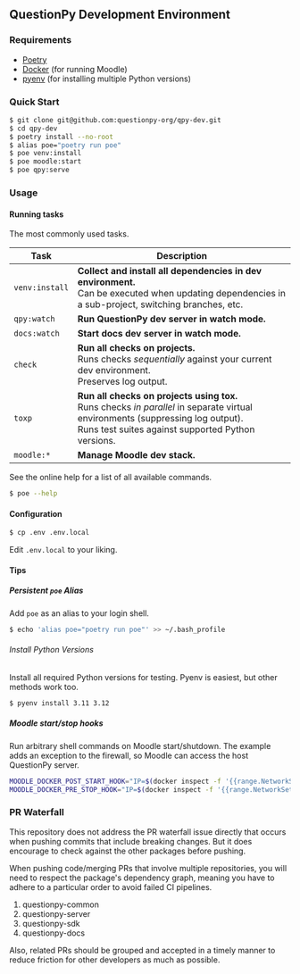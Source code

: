 ## QuestionPy Development Environment

### Requirements

- [Poetry](https://python-poetry.org/docs/#installation)
- [Docker](https://docs.docker.com/engine/install/) (for running Moodle)
- [pyenv](https://github.com/pyenv/pyenv/blob/master/README.md#installation) (for installing multiple Python versions)

### Quick Start

```sh
$ git clone git@github.com:questionpy-org/qpy-dev.git
$ cd qpy-dev
$ poetry install --no-root
$ alias poe="poetry run poe"
$ poe venv:install
$ poe moodle:start
$ poe qpy:serve
```

### Usage

#### Running tasks

The most commonly used tasks.

| Task           | Description                                                                                                                                                                              |
| -------------- | ---------------------------------------------------------------------------------------------------------------------------------------------------------------------------------------- |
| `venv:install` | **Collect and install all dependencies in dev environment.**<br>Can be executed when updating dependencies in a sub-project, switching branches, etc.                                    |
| `qpy:watch`    | **Run QuestionPy dev server in watch mode.**                                                                                                                                             |
| `docs:watch`   | **Start docs dev server in watch mode.**                                                                                                                                                 |
| `check`        | **Run all checks on projects.**<br>Runs checks *sequentially* against your current dev environment.<br>Preserves log output.                                                             |
| `toxp`         | **Run all checks on projects using tox.**<br>Runs checks *in parallel* in separate virtual environments (suppressing log output).<br>Runs test suites against supported Python versions. |
| `moodle:*`     | **Manage Moodle dev stack.**                                                                                                                                                             |

See the online help for a list of all available commands.

```sh
$ poe --help
```

#### Configuration

```sh
$ cp .env .env.local
```

Edit `.env.local` to your liking.

#### Tips

##### Persistent `poe` Alias

Add `poe` as an alias to your login shell.

```sh
$ echo 'alias poe="poetry run poe"' >> ~/.bash_profile
```

###### Install Python Versions

Install all required Python versions for testing. Pyenv is easiest, but other
methods work too.

```sh
$ pyenv install 3.11 3.12
```

##### Moodle start/stop hooks

Run arbitrary shell commands on Moodle start/shutdown. The example adds an
exception to the firewall, so Moodle can access the host QuestionPy server.

```sh
MOODLE_DOCKER_POST_START_HOOK="IP=$(docker inspect -f '{{range.NetworkSettings.Networks}}{{.IPAddress}}{{end}}' qpy-dev-moodle-webserver-1); sudo iptables -A INPUT -s $IP/16 -j ACCEPT"
MOODLE_DOCKER_PRE_STOP_HOOK="IP=$(docker inspect -f '{{range.NetworkSettings.Networks}}{{.IPAddress}}{{end}}' qpy-dev-moodle-webserver-1); sudo iptables -D INPUT -s $IP/16 -j ACCEPT"
```

### PR Waterfall

This repository does not address the PR waterfall issue directly that occurs
when pushing commits that include breaking changes. But it does encourage to
check against the other packages before pushing.

When pushing code/merging PRs that involve multiple repositories, you will need
to respect the package's dependency graph, meaning you have to adhere to a
particular order to avoid failed CI pipelines.

1. questionpy-common
1. questionpy-server
1. questionpy-sdk
1. questionpy-docs

Also, related PRs should be grouped and accepted in a timely manner to reduce
friction for other developers as much as possible.
